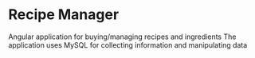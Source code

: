 # Recipe Manager

Angular application for buying/managing recipes and ingredients
The application uses MySQL for collecting information and manipulating data
